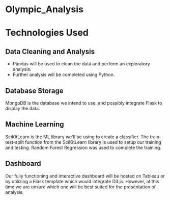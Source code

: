 # Olympic_Analysis

# Technologies Used
## Data Cleaning and Analysis
* Pandas will be used to clean the data and perform an exploratory analysis. 
* Further analysis will be completed using Python.

## Database Storage
MongoDB is the database we intend to use, and possibly integrate Flask to display the data.

## Machine Learning
SciKitLearn is the ML library we'll be using to create a classifier. The train-test-split function from the SciKitLearn library is used to setup our training and testing. Random Forest Regression was used to complete the training.

## Dashboard
Our fully functioning and interactive dashboard will be hosted on Tableau or by utilizing a Flask template which would integrate D3.js. However, at this time we are unsure which one will be best suited for the presentation of analysis.